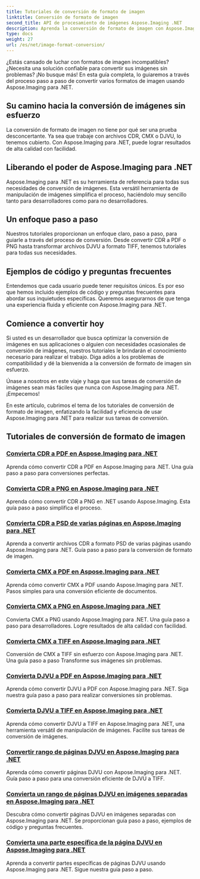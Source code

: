 ```yaml
---
title: Tutoriales de conversión de formato de imagen
linktitle: Conversión de formato de imagen
second_title: API de procesamiento de imágenes Aspose.Imaging .NET
description: Aprenda la conversión de formato de imagen con Aspose.Imaging para .NET. Convierta CDR, CMX, DJVU y más sin problemas. Guías expertas para resultados impecables
type: docs
weight: 27
url: /es/net/image-format-conversion/
---
```


¿Estás cansado de luchar con formatos de imagen incompatibles? ¿Necesita una solución confiable para convertir sus imágenes sin problemas? ¡No busque más! En esta guía completa, lo guiaremos a través del proceso paso a paso de convertir varios formatos de imagen usando Aspose.Imaging para .NET.

## Su camino hacia la conversión de imágenes sin esfuerzo

La conversión de formato de imagen no tiene por qué ser una prueba desconcertante. Ya sea que trabaje con archivos CDR, CMX o DJVU, lo tenemos cubierto. Con Aspose.Imaging para .NET, puede lograr resultados de alta calidad con facilidad.

## Liberando el poder de Aspose.Imaging para .NET

Aspose.Imaging para .NET es su herramienta de referencia para todas sus necesidades de conversión de imágenes. Esta versátil herramienta de manipulación de imágenes simplifica el proceso, haciéndolo muy sencillo tanto para desarrolladores como para no desarrolladores.

## Un enfoque paso a paso

Nuestros tutoriales proporcionan un enfoque claro, paso a paso, para guiarle a través del proceso de conversión. Desde convertir CDR a PDF o PNG hasta transformar archivos DJVU a formato TIFF, tenemos tutoriales para todas sus necesidades.

## Ejemplos de código y preguntas frecuentes

Entendemos que cada usuario puede tener requisitos únicos. Es por eso que hemos incluido ejemplos de código y preguntas frecuentes para abordar sus inquietudes específicas. Queremos asegurarnos de que tenga una experiencia fluida y eficiente con Aspose.Imaging para .NET.

## Comience a convertir hoy

Si usted es un desarrollador que busca optimizar la conversión de imágenes en sus aplicaciones o alguien con necesidades ocasionales de conversión de imágenes, nuestros tutoriales le brindarán el conocimiento necesario para realizar el trabajo. Diga adiós a los problemas de compatibilidad y dé la bienvenida a la conversión de formato de imagen sin esfuerzo.

Únase a nosotros en este viaje y haga que sus tareas de conversión de imágenes sean más fáciles que nunca con Aspose.Imaging para .NET. ¡Empecemos!

En este artículo, cubrimos el tema de los tutoriales de conversión de formato de imagen, enfatizando la facilidad y eficiencia de usar Aspose.Imaging para .NET para realizar sus tareas de conversión.

## Tutoriales de conversión de formato de imagen
### [Convierta CDR a PDF en Aspose.Imaging para .NET](./convert-cdr-to-pdf/)
Aprenda cómo convertir CDR a PDF en Aspose.Imaging para .NET. Una guía paso a paso para conversiones perfectas.
### [Convierta CDR a PNG en Aspose.Imaging para .NET](./convert-cdr-to-png/)
Aprenda cómo convertir CDR a PNG en .NET usando Aspose.Imaging. Esta guía paso a paso simplifica el proceso.
### [Convierta CDR a PSD de varias páginas en Aspose.Imaging para .NET](./convert-cdr-to-psd-multipage/)
Aprenda a convertir archivos CDR a formato PSD de varias páginas usando Aspose.Imaging para .NET. Guía paso a paso para la conversión de formato de imagen.
### [Convierta CMX a PDF en Aspose.Imaging para .NET](./convert-cmx-to-pdf/)
Aprenda cómo convertir CMX a PDF usando Aspose.Imaging para .NET. Pasos simples para una conversión eficiente de documentos.
### [Convierta CMX a PNG en Aspose.Imaging para .NET](./convert-cmx-to-png/)
Convierta CMX a PNG usando Aspose.Imaging para .NET. Una guía paso a paso para desarrolladores. Logre resultados de alta calidad con facilidad.
### [Convierta CMX a TIFF en Aspose.Imaging para .NET](./convert-cmx-to-tiff/)
Conversión de CMX a TIFF sin esfuerzo con Aspose.Imaging para .NET. Una guía paso a paso Transforme sus imágenes sin problemas.
### [Convierta DJVU a PDF en Aspose.Imaging para .NET](./convert-djvu-to-pdf/)
Aprenda cómo convertir DJVU a PDF con Aspose.Imaging para .NET. Siga nuestra guía paso a paso para realizar conversiones sin problemas.
### [Convierta DJVU a TIFF en Aspose.Imaging para .NET](./convert-djvu-to-tiff/)
Aprenda cómo convertir DJVU a TIFF en Aspose.Imaging para .NET, una herramienta versátil de manipulación de imágenes. Facilite sus tareas de conversión de imágenes.
### [Convertir rango de páginas DJVU en Aspose.Imaging para .NET](./convert-range-of-djvu-pages/)
Aprenda cómo convertir páginas DJVU con Aspose.Imaging para .NET. Guía paso a paso para una conversión eficiente de DJVU a TIFF.
### [Convierta un rango de páginas DJVU en imágenes separadas en Aspose.Imaging para .NET](./convert-range-of-djvu-pages-to-separate-images/)
Descubra cómo convertir páginas DJVU en imágenes separadas con Aspose.Imaging para .NET. Se proporcionan guía paso a paso, ejemplos de código y preguntas frecuentes.
### [Convierta una parte específica de la página DJVU en Aspose.Imaging para .NET](./convert-specific-portion-of-djvu-page/)
Aprenda a convertir partes específicas de páginas DJVU usando Aspose.Imaging para .NET. Sigue nuestra guía paso a paso.